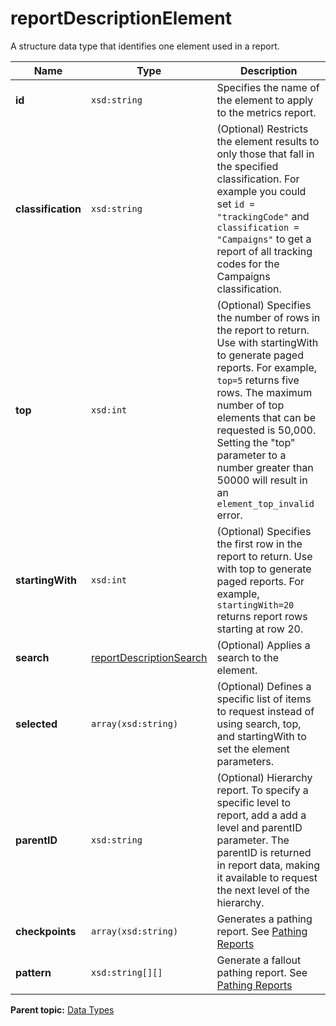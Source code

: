 # reportDescriptionElement

A structure data type that identifies one element used in a report.

|Name|Type|Description|
|----|----|-----------|
| **id** | `xsd:string` |Specifies the name of the element to apply to the metrics report.|
| **classification** | `xsd:string` |\(Optional\) Restricts the element results to only those that fall in the specified classification. For example you could set `id = "trackingCode"` and `classification = "Campaigns"` to get a report of all tracking codes for the Campaigns classification.|
| **top** | `xsd:int` | \(Optional\) Specifies the number of rows in the report to return. Use with startingWith to generate paged reports. For example, `top=5` returns five rows. The maximum number of top elements that can be requested is 50,000. Setting the "top" parameter to a number greater than 50000 will result in an `element_top_invalid` error. |
| **startingWith** | `xsd:int` | \(Optional\) Specifies the first row in the report to return. Use with top to generate paged reports. For example, `startingWith=20` returns report rows starting at row 20. |
| **search** | [reportDescriptionSearch](r_reportDescriptionSearch.md#) |\(Optional\) Applies a search to the element.|
| **selected** | `array(xsd:string)` |\(Optional\) Defines a specific list of items to request instead of using search, top, and startingWith to set the element parameters.|
| **parentID** | `xsd:string` | \(Optional\) Hierarchy report. To specify a specific level to report, add a add a level and parentID parameter. The parentID is returned in report data, making it available to request the next level of the hierarchy. |
| **checkpoints** |`array(xsd:string)` | Generates a pathing report. See [Pathing Reports](../pathing.md#) |
| **pattern** |`xsd:string[][]` | Generate a fallout pathing report. See [Pathing Reports](../pathing.md#) |

**Parent topic:** [Data Types](../data_types/datatypes.md)

